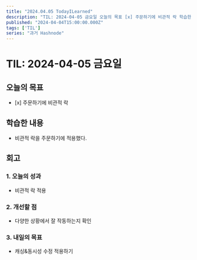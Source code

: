 ```yaml
---
title: "2024.04.05 TodayILearned"
description: "TIL: 2024-04-05 금요일 오늘의 목표 [x] 주문하기에 비관적 락 학습한 내용 비관적 락을 주문하기에 적용했다. 회고 1. 오늘의 성과 비관적 락 적용 2. 개선할 점 다양한 상황에서 잘 작동하는지 확인 3. 내일의 목표 캐싱&동시성 수정 적용하기"
published: "2024-04-04T15:00:00.000Z"
tags: ['TIL']
series: "과거 Hashnode"
---
```


# TIL: 2024-04-05 금요일

## 오늘의 목표

* \[x\] 주문하기에 비관적 락
    

## 학습한 내용

* 비관적 락을 주문하기에 적용했다.
    

## 회고

### 1\. 오늘의 성과

* 비관적 락 적용
    

### 2\. 개선할 점

* 다양한 상황에서 잘 작동하는지 확인
    

### 3\. 내일의 목표

* 캐싱&동시성 수정 적용하기